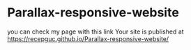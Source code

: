 # Parallax-responsive-website
you can check my page with this link  Your site is published at https://recepguc.github.io/Parallax-responsive-website/
